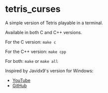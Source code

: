 # tetris_curses
A simple version of Tetris playable in a terminal.

Available in both C and C++ versions.

For the C version: `make c`

For the C++ version: `make cpp`

For both: `make` or `make all`

Inspired by Javidx9's version for Windows:
- [YouTube](https://youtu.be/8OK8_tHeCIA)
- [GitHub](https://github.com/OneLoneCoder/Javidx9/blob/master/SimplyCode/OneLoneCoder_Tetris.cpp)
